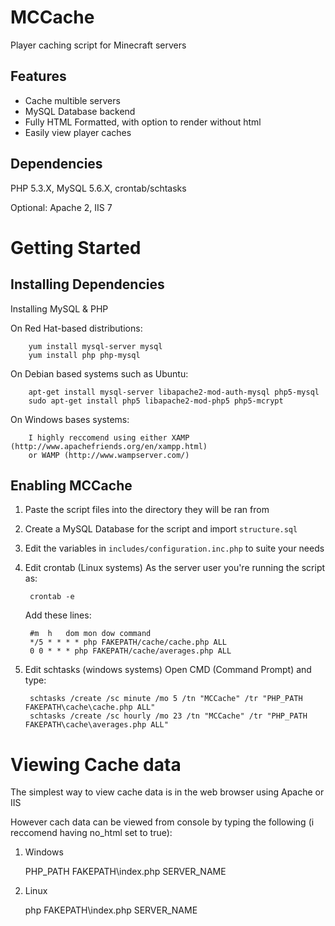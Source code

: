 MCCache
=======================================
Player caching script for Minecraft servers

Features
--------

 * Cache multible servers
 * MySQL Database backend
 * Fully HTML Formatted, with option to render without html
 * Easily view player caches

Dependencies
------------
PHP 5.3.X, MySQL 5.6.X, crontab/schtasks

Optional: Apache 2, IIS 7

Getting Started
===============

Installing Dependencies
-----------------------

Installing MySQL & PHP

On Red Hat-based distributions:

  		yum install mysql-server mysql
		yum install php php-mysql
	
On Debian based systems such as Ubuntu:

		apt-get install mysql-server libapache2-mod-auth-mysql php5-mysql
		sudo apt-get install php5 libapache2-mod-php5 php5-mcrypt
	
On Windows bases systems:

		I highly reccomend using either XAMP (http://www.apachefriends.org/en/xampp.html)
		or WAMP (http://www.wampserver.com/)


Enabling MCCache
----------------------

1. Paste the script files into the directory they will be ran from

2. Create a MySQL Database for the script and import `structure.sql`

3. Edit the variables in `includes/configuration.inc.php` to suite your needs

4. Edit crontab (Linux systems)
	As the server user you're running the script as:
  	
  		crontab -e
  
  	Add these lines:
  
  		#m 	h 	dom	mon	dow	command
  		*/5 * * * * php FAKEPATH/cache/cache.php ALL
  		0 0 * * * php FAKEPATH/cache/averages.php ALL
		
5. Edit schtasks (windows systems)
	Open CMD (Command Prompt) and type:
  	
  		schtasks /create /sc minute /mo 5 /tn "MCCache" /tr "PHP_PATH FAKEPATH\cache\cache.php ALL"
  		schtasks /create /sc hourly /mo 23 /tn "MCCache" /tr "PHP_PATH FAKEPATH\cache\averages.php ALL"
	
Viewing Cache data
===============
The simplest way to view cache data is in the web browser using Apache or IIS

However cach data can be viewed from console by typing the following (i reccomend having no_html set to true):

1. Windows

    PHP_PATH FAKEPATH\index.php SERVER_NAME

2. Linux

    php FAKEPATH\index.php SERVER_NAME

